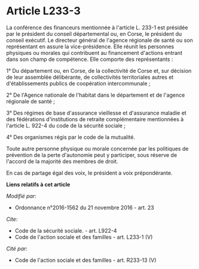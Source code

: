 # Article L233-3

La conférence des financeurs mentionnée à l'article L. 233-1 est présidée par le président du conseil départemental ou, en
Corse, le président du conseil exécutif. Le directeur général de l'agence régionale de santé ou son représentant en assure la
vice-présidence. Elle réunit les personnes physiques ou morales qui contribuent au financement d'actions entrant dans son
champ de compétence. Elle comporte des représentants : 

1° Du département ou, en Corse, de la collectivité de Corse et, sur décision de leur assemblée délibérante, de collectivités
territoriales autres et d'établissements publics de coopération intercommunale ; 

2° De l'Agence nationale de l'habitat dans le département et de l'agence régionale de santé ; 

3° Des régimes de base d'assurance vieillesse et d'assurance maladie et des fédérations d'institutions de retraite
complémentaire mentionnées à l'article L. 922-4 du code de la sécurité sociale ; 

4° Des organismes régis par le code de la mutualité. 

Toute autre personne physique ou morale concernée par les politiques de prévention de la perte d'autonomie peut y participer,
sous réserve de l'accord de la majorité des membres de droit. 

En cas de partage égal des voix, le président a voix prépondérante.

**Liens relatifs à cet article**

_Modifié par_:

  - Ordonnance n°2016-1562 du 21 novembre 2016 - art. 23

_Cite_:

  - Code de la sécurité sociale. - art. L922-4
  - Code de l'action sociale et des familles - art. L233-1 (V)

_Cité par_:

  - Code de l'action sociale et des familles - art. R233-13 (V)
